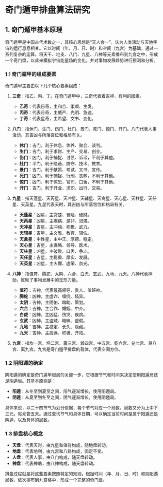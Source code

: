 # 奇门遁甲排盘算法研究

## 1. 奇门遁甲基本原理

奇门遁甲是中国古代术数之一，其核心思想是“天人合一”，认为人类活动与天地宇宙的运行息息相关。它以时间（年、月、日、时）和空间（九宫）为基础，通过一系列复杂的运算，将天干、地支、八门、九星、八神等元素排布到九宫之中，形成一个奇门盘，以此来模拟宇宙能量场的变化，并对事物发展趋势进行预测和分析。

### 1.1 奇门遁甲的组成要素

奇门遁甲主要由以下几个核心要素组成：

1.  **三奇**：指乙、丙、丁。在奇门遁甲中，三奇代表着吉祥、有利的因素。
    *   **乙奇**：代表日奇，主和合、柔顺、生发。
    *   **丙奇**：代表月奇，主威严、光明、急速。
    *   **丁奇**：代表星奇，主希望、文书、变化。

2.  **八门**：指休门、生门、伤门、杜门、景门、死门、惊门、开门。八门代表人事活动，其吉凶与所落宫位和格局有关。
    *   **休门**：吉门，利于休息、休养、聚会、谈判。
    *   **生门**：吉门，利于求财、生产、交易、创业。
    *   **伤门**：凶门，利于捕捉、讨债、诉讼，不利于其他。
    *   **杜门**：平门，利于隐蔽、防守、技术、教育。
    *   **景门**：吉门，利于献策、考试、文书、宣传。
    *   **死门**：凶门，利于捕捉、行刑、丧葬，不利于其他。
    *   **惊门**：凶门，利于惊恐、官司、口舌，不利于其他。
    *   **开门**：吉门，利于开业、求职、出行、交易。

3.  **九星**：指天蓬星、天芮星、天冲星、天辅星、天禽星、天心星、天柱星、天任星、天英星。九星代表天时，其吉凶与所落宫位和格局有关。
    *   **天蓬星**：凶星，主贪婪、冒险、破财。
    *   **天芮星**：凶星，主疾病、是非、迟滞。
    *   **天冲星**：吉星，主冲动、积极、武力。
    *   **天辅星**：吉星，主文雅、教育、辅佐。
    *   **天禽星**：中性星，主中正、厚德、稳定。
    *   **天心星**：吉星，主谋略、领导、医术。
    *   **天柱星**：凶星，主破败、口舌、争斗。
    *   **天任星**：吉星，主稳重、厚实、发展。
    *   **天英星**：凶星，主火爆、虚荣、血光。

4.  **八神**：指值符、腾蛇、太阴、六合、白虎、玄武、九地、九天。八神代表神助，反映了事物发展中的无形力量。
    *   **值符**：吉神，代表最高领导、贵人、值班神。
    *   **腾蛇**：凶神，主虚诈、缠绕、怪异。
    *   **太阴**：吉神，主阴佑、暗助、策划。
    *   **六合**：吉神，主合作、婚姻、中介。
    *   **白虎**：凶神，主凶猛、伤灾、疾病。
    *   **玄武**：凶神，主盗贼、暗昧、虚假。
    *   **九地**：吉神，主稳定、长久、隐藏。
    *   **九天**：吉神，主高远、积极、开拓。

5.  **九宫**：指坎一宫、坤二宫、震三宫、巽四宫、中五宫、乾六宫、兑七宫、艮八宫、离九宫。九宫是奇门遁甲排盘的载体，代表空间方位。

### 1.2 阴阳遁的确定

阴阳遁的确定是奇门遁甲起局的关键一步，它根据节气和时间来决定使用阳遁局还是阴遁局。其基本原则是：

*   **阳遁**：从冬至到夏至之间，阳气逐渐增长，使用阳遁局。
*   **阴遁**：从夏至到冬至之间，阴气逐渐增长，使用阴遁局。

具体来说，以二十四节气为划分依据，每个节气对应一个局数，局数又分为上中下三元，每元管五天。通过查询节气和具体日期，可以确定当前时间是属于阳遁还是阴遁，以及具体的局数。

### 1.3 排盘核心概念

*   **天盘**：代表天时，由九星和值符构成，随地盘转动。
*   **地盘**：代表地利，由九宫和八卦构成，固定不变。
*   **人盘**：代表人事，由八门构成，随天盘转动。
*   **神盘**：代表神助，由八神构成，随天盘转动。

排盘过程就是将这些要素按照特定的规则，根据时间（年、月、日、时）和阴阳遁局数，依次排布到九宫格中，形成一个完整的奇门盘。

